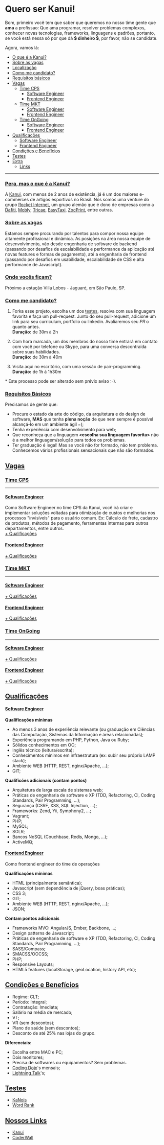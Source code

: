 # Quero ser Kanui!

Bom, primeiro você tem que saber que queremos no nosso time gente que **ama** a profissao: Que ama programar, resolver problemas complexos, conhecer novas tecnologias, frameworks, linguagens e padrões, portanto, se você está nessa só por que dá **$ dinheiro $**, por favor, não se candidate.

Agora, vamos lá:

* [O que é a Kanui?](#pera-mas-o-que--a-kanui)
* [Sobre as vagas](#sobre-as-vagas)
* [Localização](#onde-vocs-ficam)
* [Como me candidato?](#como-me-candidato)
* [Requisitos básicos](#requisitos-bsicos)
* [Vagas](#vagas)
	* [Time CPS](#time-cps)
		* [Software Engineer](#software-engineer)
		* [Frontend Engineer](#frontend-engineer)
	* [Time MKT](#time-mkt)
		* [Software Engineer](#software-engineer-1)
		* [Frontend Engineer](#frontend-engineer-1)
	* [Time OnGoing](#time-ongoing)
		* [Software Engineer](#software-engineer-2)
		* [Frontend Engineer](#frontend-engineer-2)
* [Qualificações](#qualificaes)
	* [Software Engineer](#software-engineer-3)
	* [Frontend Engineer](#frontend-engineer-3)
* [Condições e Benefícios](#condies-e-benefcios)
* [Testes](#testes)
* [Extra](#extra)
	* [Links](#nossos-links)

-------
### [Pera, mas o que é a Kanui?](id:OqueEhAKanui)
A [Kanui](http://www.kanui.com.br), com menos de 2 anos de existência, já é um dos maiores e-commerces de artigos esportivos no Brasil. Nós somos uma venture do grupo [Rocket Internet](http://www.rocket-internet.de), um grupo alemão que é dono de empresas como a [Dafiti](http://www.dafiti.com.br), [Mobly](http://www.mobly.com.br), [Tricae](http://www.tricae.com.br), [EasyTaxi](http://www.easytaxi.com.br), [ZocPrint](http://www.zocprint.com.br), entre outras.

### [Sobre as vagas](id:SobreAsVagas)
Estamos sempre procurando por talentos para compor nossa equipe altamente profissional e dinâmica. As posições na área nossa equipe de desenvolvimento, vão desde engenharia de software de backend (passando por desafios de escalabilidade e performance da aplicação até novas features e formas de pagamento), até a engenharia de frontend (passando por desafios em usabilidade, escalabilidade de CSS e alta performance de Javascript). 


### [Onde vocês ficam?](id:Localizacao)
Próximo a estação Villa Lobos - Jaguaré, em São Paulo, SP.


### [Como me candidato?](id:ComoMeCandidato)
1. Forka esse projeto, escolha um dos [testes](#Testes), resolva com sua linguagem favorita e faça um pull-request. Junto do seu pull-request, adicione um link para seu curriculum, portfolio ou linkedin. Avaliaremos seu *PR* o quanto antes.<br />
**Duração:** de 30m à 2h

2. Com hora marcada, um dos membros do nosso time entrará em contato com você por telefone ou Skype, para uma conversa descontraída sobre suas habilidades.<br />
**Duração:** de 30m à 40m

3. Visita aqui no escritório, com uma sessão de pair-programming.<br />
**Duração:** de 1h à 1h30m

\* Este processo pode ser alterado sem prévio aviso :-).

### [Requisitos Básicos](id:RequisitosBasicos)
Precisamos de gente que:

* Procure o estado da arte do código, da arquitetura e do design de software, **MAS** que tenha **plena noção** de que nem sempre é possível alcançá-lo em um ambiente ágil =(;
* Tenha experiência com desenvolvimento para web;
* Que reconheça que a linguagem **&lt;escolha sua linguagem favorita&gt;** não é a melhor linguagem/solução para todos os problemas.
* Ter graduação é legal! Mas se você não for formado, não tem problema. Conhecemos vários profissionais sensacionais que não são formados.


## [Vagas](id:Vagas)
### [Time CPS](id:Vagas-CPS)
----
#### [Software Engineer](id:Vagas-CPS-SE)
Como Software Engineer no time CPS da Kanui, você irá criar e implementar soluções voltadas para otimização de custos e melhorias nos processos "invisíveis" para o usuário comum. Ex: Cálculo de frete, cadastro de produtos, métodos de pagamento, ferramentas internas para outros departamentos, entre outros.
<br />[+ Qualificações](#Qualificacoes-SE)

#### [Frontend Engineer](id:Vagas-CPS-FE)
[+ Qualificações](#Qualificacoes-FE)
### [Time MKT](id:Vagas-MKT)
----
#### [Software Engineer](id:Vagas-MKT-SE)
[+ Qualificações](#Qualificacoes-SE)

#### [Frontend Engineer](id:Vagas-MKT-FE)
[+ Qualificações](#Qualificacoes-FE)
### [Time OnGoing](id:Vagas-OG)
----
#### [Software Engineer](id:Vagas-OG-SE)
[+ Qualificações](#Qualificacoes-SE)

#### [Frontend Engineer](id:Vagas-OG-FE)
[+ Qualificações](#Qualificacoes-FE)

## [Qualificações](id:Qualificacoes)
#### [Software Engineer](id:Qualificacoes-SE)
**Qualificações mínimas**

* Ao menos 3 anos de experiência relevante (ou graduação em Ciências das Computação, Sistemas da Informação e áreas relacionadas);
* Experiência programando em PHP, Python, Java ou Ruby;
* Sólidos conhecimentos em OO;
* Inglês técnico (leitura/escrita);
* Conhecimentos mínimos em infraestrutura (ex: subir seu próprio LAMP stack);
* Ambiente WEB (HTTP, REST, nginx/Apache, ...);
* GIT;

**Qualificões adicionais (contam pontos)**

* Arquitetura de larga escala de sistemas web;
* Práticas de engenharia de software e XP (TDD, Refactoring, CI, Coding Standards, Pair Programming, ...);
* Segurança (CSRF, XSS, SQL Injection, ...);
* Frameworks: Zend, Yii, Symphony2, ...;
* Vagrant;
* PHP;
* MySQL;
* SOLR;
* Bancos NoSQL (Couchbase, Redis, Mongo, ...);
* ActiveMQ;

#### [Frontend Engineer](id:Qualificacoes-FE)
Como frontend engineer do time de operações

**Qualificações mínimas**

* HTML (principalmente semântica);
* Javascript (sem dependência de jQuery, boas práticas);
* CSS 3;
* GIT;
* Ambiente WEB (HTTP, REST, nginx/Apache, ...);
* JSON;

**Contam pontos adicionais**

* Frameworks MVC: AngularJS, Ember, Backbone, ...;
* Design patterns de Javascript; 
* Práticas de engenharia de software e XP (TDD, Refactoring, CI, Coding Standards, Pair Programming, ...);
* SASS/Compass;
* SMACSS/OOCSS;
* PHP;
* Responsive Layouts;
* HTML5 features (localStorage, geoLocation, history API, etc);


## [Condições e Benefícios](id:CondicoesEBeneficios)
* Regime: CLT;
* Período: Integral;
* Contratação: Imediata;
* Salário na média de mercado;
* VT;
* VR (sem descontos);
* Plano de saúde (sem descontos);
* Desconto de até 25% nas lojas do grupo.

**Diferenciais:**

* Escolha entre MAC e PC;
* Dois monitores;
* Precisa de softwares ou equipamentos? Sem problemas.
* [Coding Dojo](http://codingdojo.org/cgi-bin/wiki.pl?WhatIsCodingDojo)'s mensais;
* [Lightning Talk](http://en.wikipedia.org/wiki/Lightning_talk)'s;

## [Testes](id:Testes)
* [KaNois](https://github.com/Kanui/QueroSerKanui/tree/master/testes/kanois)
* [Word Rank](https://github.com/Kanui/QueroSerKanui/tree/master/word-rank)


## [Nossos Links](id:Extra-Links)
* [Kanui](http://www.kanui.com.br/)
* [CoderWall](https://coderwall.com/team/kanui)